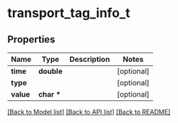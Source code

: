 # transport_tag_info_t

## Properties
Name | Type | Description | Notes
------------ | ------------- | ------------- | -------------
**time** | **double** |  | [optional] 
**type** |  |  | [optional] 
**value** | **char \*** |  | [optional] 

[[Back to Model list]](../README.md#documentation-for-models) [[Back to API list]](../README.md#documentation-for-api-endpoints) [[Back to README]](../README.md)



